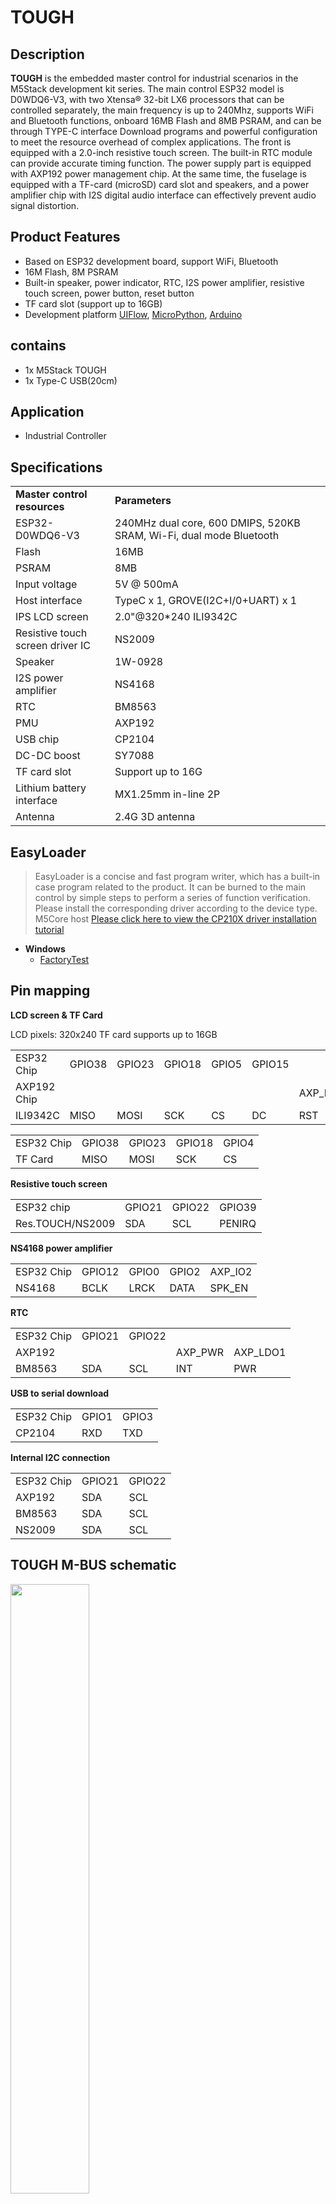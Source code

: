 # TOUGH

<!-- <el-tag effect="plain">SKU:K010</el-tag> -->

<!-- <div class="product_pic"><img class="pic" src="assets/img/product_pics/core/tough/tough_01.webp"><img class="pic" src="assets/img/product_pics/core /tough/tough_02.webp"></div> -->

## Description

**TOUGH** is the embedded master control for industrial scenarios in the M5Stack development kit series. The main control ESP32 model is D0WDQ6-V3, with two Xtensa® 32-bit LX6 processors that can be controlled separately, the main frequency is up to 240Mhz, supports WiFi and Bluetooth functions, onboard 16MB Flash and 8MB PSRAM, and can be through TYPE-C interface Download programs and powerful configuration to meet the resource overhead of complex applications. The front is equipped with a 2.0-inch resistive touch screen. The built-in RTC module can provide accurate timing function. The power supply part is equipped with AXP192 power management chip. At the same time, the fuselage is equipped with a TF-card (microSD) card slot and speakers, and a power amplifier chip with I2S digital audio interface can effectively prevent audio signal distortion.

## Product Features

- Based on ESP32 development board, support WiFi, Bluetooth
- 16M Flash, 8M PSRAM
- Built-in speaker, power indicator, RTC, I2S power amplifier, resistive touch screen, power button, reset button
- TF card slot (support up to 16GB)
- Development platform [UIFlow](http://flow.m5stack.com), [MicroPython](http://micropython.org/), [Arduino](http://www.arduino.cc)

## contains

- 1x M5Stack TOUGH
- 1x Type-C USB(20cm)

## Application

- Industrial Controller

## Specifications

<table>
   <tr style="font-weight:bold">
      <td>Master control resources</td>
      <td>Parameters</td>
   </tr>
   <tr>
      <td>ESP32-D0WDQ6-V3</td>
      <td>240MHz dual core, 600 DMIPS, 520KB SRAM, Wi-Fi, dual mode Bluetooth</td>
   </tr>
   <tr>
      <td>Flash</td>
      <td>16MB</td>
   </tr>
   <tr>
      <td>PSRAM</td>
      <td>8MB</td>
   </tr>
   <tr>
      <td>Input voltage</td>
      <td>5V @ 500mA</td>
   </tr>
   <tr>
      <td>Host interface</td>
      <td>TypeC x 1, GROVE(I2C+I/0+UART) x 1</td>
   </tr>
   <tr>
      <td>IPS LCD screen</td>
      <td>2.0"@320*240 ILI9342C</td>
   </tr>
   <tr>
      <td>Resistive touch screen driver IC</td>
      <td>NS2009</td>
   </tr>
   <tr>
      <td>Speaker</td>
      <td>1W-0928</td>
   </tr>
   <tr>
      <td>I2S power amplifier</td>
      <td>NS4168</td>
   </tr>
   <tr>
      <td>RTC</td>
      <td>BM8563</td>
   </tr>
   <tr>
      <td>PMU</td>
      <td>AXP192</td>
   </tr>
   <tr>
      <td>USB chip</td>
      <td>CP2104</td>
   </tr>
   <tr>
      <td>DC-DC boost</td>
      <td>SY7088</td>
   </tr>
   <tr>
      <td>TF card slot</td>
      <td>Support up to 16G</td>
   </tr>
   <tr>
      <td>Lithium battery interface</td>
      <td>MX1.25mm in-line 2P</td>
   </tr>
   <tr>
      <td>Antenna</td>
      <td>2.4G 3D antenna</td>
   </tr>
</table>


## EasyLoader

>EasyLoader is a concise and fast program writer, which has a built-in case program related to the product. It can be burned to the main control by simple steps to perform a series of function verification. Please install the corresponding driver according to the device type. M5Core host [Please click here to view the CP210X driver installation tutorial](en/arduino/arduino_development)

- **Windows** 
   - [FactoryTest](https://m5stack.oss-cn-shenzhen.aliyuncs.com/EasyLoader/Windows/CORE/EasyLoader_M5Tough_FactoryTest.exe)

## Pin mapping

**LCD screen & TF Card**

LCD pixels: 320x240
TF card supports up to 16GB

<table>
 <tr><td>ESP32 Chip</td><td>GPIO38</td><td>GPIO23</td><td>GPIO18</td><td>GPIO5</td><td>GPIO15</td><td></td><td> </td><td> </td></tr>
 <tr><td>AXP192 Chip</td><td> </td><td> </td><td> </td><td> </td><td> </td><td>AXP_IO4</td><td>AXP_LD03</td><td>AXP_LDO2</td></tr>
 <tr><td>ILI9342C</td><td>MISO</td><td>MOSI</td><td>SCK</td><td>CS</td><td>DC</td><td>RST</td><td>BL</td><td>PWR</td></tr>
</table>

<table>
<tr><td>ESP32 Chip</td><td>GPIO38</td><td>GPIO23</td><td>GPIO18</td><td>GPIO4</td></tr>
<tr><td>TF Card</td><td>MISO</td><td>MOSI</td><td>SCK</td><td>CS</td></tr>
</table>

**Resistive touch screen**

<table>
 <tr><td>ESP32 chip</td><td>GPIO21</td><td>GPIO22</td><td>GPIO39</td></tr>
 <tr><td>Res.TOUCH/NS2009</td><td>SDA</td><td>SCL</td><td>PENIRQ</td></tr>
</table>

**NS4168 power amplifier**

<table>
 <tr><td>ESP32 Chip</td><td>GPIO12</td><td>GPIO0</td><td>GPIO2</td><td>AXP_IO2</td></tr>
 <tr><td>NS4168</td><td>BCLK</td><td>LRCK</td><td>DATA</td><td>SPK_EN</td></tr>
</table>

**RTC**

<table>
 <tr><td>ESP32 Chip</td><td>GPIO21</td><td>GPIO22</td><td></td></tr>
 <tr><td>AXP192</td><td></td><td></td><td>AXP_PWR</td><td>AXP_LDO1</td></tr>
 <tr><td>BM8563</td><td>SDA</td><td>SCL</td><td>INT</td><td>PWR</td></tr>
</table>

**USB to serial download**

<table>
 <tr><td>ESP32 Chip</td><td>GPIO1</td><td>GPIO3</td></tr>
 <tr><td>CP2104</td><td>RXD</td><td>TXD</td></tr>
</table>

**Internal I2C connection**

<table>
 <tr><td>ESP32 Chip</td><td>GPIO21</td><td>GPIO22</td></tr>
 <tr><td>AXP192</td><td>SDA</td><td>SCL</td></tr>
 <tr><td>BM8563</td><td>SDA</td><td>SCL</td></tr>
 <tr><td>NS2009</td><td>SDA</td><td>SCL</td></tr>
</table>

## TOUGH M-BUS schematic

<img class="pic" src="assets/img/product_pics/core/core2/core2_mbus.webp" width = "50%">

## M5Core2 port description

<table>
      <thead>
         <th>PORT</th>
         <th>PIN</th>
         <th>Remarks:</th>
      </thead>
      <tbody>
      <tr>
         <td>PORT-A (red)</td>
         <td>G32/33</td>
         <td>I2C</td>
      </tr>
    </tbody>
</table>

## ESP32 ADC/DAC can map pin

<table>
      <thead>
         <th>ADC1</th>
         <th>ADC2</th>
         <th>DAC1</th>
         <th>DAC2</th>
      </thead>
      <tbody>
      <tr>
         <td>8 channels</td>
         <td>10 channels</td>
         <td>2 channels</td>
         <td>2 channels</td>
      </tr>
      <tr>
         <td>G32-39</td>
         <td>G0/2/4/12-15/25-27</td>
         <td>G25</td>
         <td>G26</td>
      </tr>
    </tbody>
</table>


For more information about pin assignments and pin remapping, please refer to [ESP32 datasheet](https://m5stack.oss-cn-shenzhen.aliyuncs.com/resource/docs/datasheet/core/esp32_datasheet_en.pdf)


## Related Links

- **Datasheet** 
   - [ESP32](https://m5stack.oss-cn-shenzhen.aliyuncs.com/resource/docs/datasheet/core/esp32_datasheet_cn.pdf)
   - [NS4168](https://m5stack.oss-cn-shenzhen.aliyuncs.com/resource/docs/datasheet/core/NS4168_CN_datasheet.pdf)
   - [ILI9342C](https://m5stack.oss-cn-shenzhen.aliyuncs.com/resource/docs/datasheet/core/ILI9342C-ILITEK.pdf)
   - [BM8563](https://m5stack.oss-cn-shenzhen.aliyuncs.com/resource/docs/datasheet/core/BM8563_V1.1_cn.pdf)
   - [SY7088](https://m5stack.oss-cn-shenzhen.aliyuncs.com/resource/docs/datasheet/core/SY7088-Silergy.pdf)
   - [AXP192](https://m5stack.oss-cn-shenzhen.aliyuncs.com/resource/docs/datasheet/core/AXP192_datasheet_en.pdf)
   - [NS2009](https://m5stack.oss-cn-shenzhen.aliyuncs.com/resource/docs/datasheet/core/tough/NS2009_C219024.pdf)

- **API** 

   - [Arduino API](zh_CN/arduino/arduino_home_page?id=tough_api)


## Schematic

<img src="assets/img/product_pics/core/tough/tough_sch.webp">

## Example

### Arduino IDE

- [FactoryTest](https://github.com/m5stack/M5Tough/tree/master/examples/Basics/FactoryTest)
- [M5Tough-Lib](https://github.com/m5stack/M5Tough)

<script>
   anchor_search();
   scrollFunc();
</script>